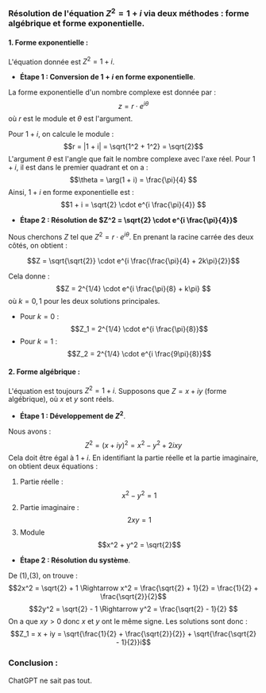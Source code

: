 ### Résolution de l'équation $Z^2 = 1 + i$ via deux méthodes : forme algébrique et forme exponentielle.

#### 1. **Forme exponentielle** :

L'équation donnée est $Z^2 = 1 + i$.

- **Étape 1 : Conversion de $1 + i$ en forme exponentielle**.

La forme exponentielle d'un nombre complexe est donnée par :
$$z = r \cdot e^{i \theta} $$
où $r$ est le module et $\theta$ est l'argument.

Pour $1 + i$, on calcule le module :
$$r = |1 + i| = \sqrt{1^2 + 1^2} = \sqrt{2}$$
L'argument $\theta$ est l'angle que fait le nombre complexe avec l'axe réel. Pour $1 + i$, il est dans le premier quadrant et on a :
$$\theta = \arg(1 + i) = \frac{\pi}{4}
$$
Ainsi, $1 + i$ en forme exponentielle est :
$$1 + i = \sqrt{2} \cdot e^{i \frac{\pi}{4}}
$$
- **Étape 2 : Résolution de $Z^2 = \sqrt{2} \cdot e^{i \frac{\pi}{4}}$**

Nous cherchons $Z$ tel que $Z^2 = r \cdot e^{i \theta}$. En prenant la racine carrée des deux côtés, on obtient :

$$Z = \sqrt{\sqrt{2}} \cdot e^{i \frac{\frac{\pi}{4} + 2k\pi}{2}}$$

Cela donne :
$$Z = 2^{1/4} \cdot e^{i \frac{\pi}{8} + k\pi} $$
où $k = 0, 1$ pour les deux solutions principales.

- Pour $k = 0$ :
$$Z_1 = 2^{1/4} \cdot e^{i \frac{\pi}{8}}$$
- Pour $k = 1$ :
$$Z_2 = 2^{1/4} \cdot e^{i \frac{9\pi}{8}}$$

#### 2. **Forme algébrique** :

L'équation est toujours $Z^2 = 1 + i$. Supposons que $Z = x + iy$ (forme algébrique), où $x$ et $y$ sont réels.

- **Étape 1 : Développement de $Z^2$**.

Nous avons :
$$Z^2 = (x + iy)^2 = x^2 - y^2 + 2ixy$$
Cela doit être égal à $1 + i$. En identifiant la partie réelle et la partie imaginaire, on obtient deux équations :

1. Partie réelle :
$$x^2 - y^2 = 1$$
2. Partie imaginaire :
$$2xy = 1
$$
3. Module
$$x^2 + y^2 = \sqrt{2}$$

- **Étape 2 : Résolution du système**.

De (1),(3), on trouve :
$$2x^2 = \sqrt{2} + 1 \Rightarrow x^2 = \frac{\sqrt{2} + 1}{2} = \frac{1}{2} + \frac{\sqrt{2}}{2}$$
$$2y^2 = \sqrt{2} - 1 \Rightarrow y^2 = \frac{\sqrt{2} - 1}{2}
$$
On a que $xy>0$ donc $x$ et $y$ ont le même signe. Les solutions
sont donc :
$$Z_1 = x + iy = \sqrt{\frac{1}{2} + \frac{\sqrt{2}}{2}} +
\sqrt{\frac{\sqrt{2} - 1}{2}}i$$


### Conclusion :

ChatGPT  ne sait pas tout.
